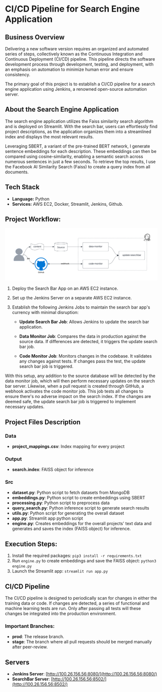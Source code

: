 # CI/CD Pipeline for Search Engine Application

## Business Overview

Delivering a new software version requires an organized and automated series of steps, collectively known as the Continuous Integration and Continuous Deployment (CI/CD) pipeline. This pipeline directs the software development process through development, testing, and deployment, with an emphasis on automation to minimize human error and ensure consistency.

The primary goal of this project is to establish a CI/CD pipeline for a search engine application using Jenkins, a renowned open-source automation server.

## About the Search Engine Application

The search engine application utilizes the Faiss similarity search algorithm and is deployed on Streamlit. With the search bar, users can effortlessly find project descriptions, as the application organizes them into a streamlined index and displays the most relevant results.

Leveraging SBERT, a variant of the pre-trained BERT network, I generate sentence embeddings for each description. These embeddings can then be compared using cosine-similarity, enabling a semantic search across numerous sentences in just a few seconds. To retrieve the top results, I use the Facebook AI Similarity Search (Faiss) to create a query index from all documents.

## Tech Stack

- **Language:** Python
- **Services:** AWS EC2, Docker, Streamlit, Jenkins, Github.

## Project Workflow:
![t5](tutorial/t5.png)
1. Deploy the Search Bar App on an AWS EC2 instance.
2. Set up the Jenkins Server on a separate AWS EC2 instance.
3. Establish the following Jenkins Jobs to maintain the search bar app's currency with minimal disruption:

   - **Update Search Bar Job**: Allows Jenkins to update the search bar application.
   
   - **Data Monitor Job**: Compares the data in production against the source data. If differences are detected, it triggers the update search bar job.
     
   - **Code Monitor Job**: Monitors changes in the codebase. It validates any changes against tests. If changes pass the test, the update search bar job is triggered.

With this setup, any addition to the source database will be detected by the data monitor job, which will then perform necessary updates on the search bar server. Likewise, when a pull request is created through GitHub, a webhook activates the code monitor job. This job tests all changes to ensure there's no adverse impact on the search index. If the changes are deemed safe, the update search bar job is triggered to implement necessary updates.


## Project Files Description

### Data
- **project_mappings.csv**: Index mapping for every project

### Output
- **search.index**: FAISS object for inference

### Src
- **dataset.py**: Python script to fetch datasets from MongoDB
- **embeddings.py**: Python script to create embeddings using SBERT
- **processing.py**: Python script to preprocess data
- **query_search.py**: Python inference script to generate search results
- **utils.py**: Python script for generating the overall dataset
- **app.py**: Streamlit app python script
- **engine.py**: Creates embeddings for the overall projects' text data and generates and saves the index (FAISS object) for inference.

## Execution Steps:

1. Install the required packages: `pip3 install -r requirements.txt`
2. Run `engine.py` to create embeddings and save the FAISS object: `python3 engine.py`
3. Launch the Streamlit app: `streamlit run app.py`


## CI/CD Pipeline

The CI/CD pipeline is designed to periodically scan for changes in either the training data or code. If changes are detected, a series of functional and machine learning tests are run. Only after passing all tests will these changes be integrated into the production environment.

### Important Branches:
- **prod**: The release branch.
- **stage**: The branch where all pull requests should be merged manually after peer-review.

## Servers

- **Jenkins Server**: [http://100.26.156.56:8080/](http://100.26.156.56:8080/)
- **SearchBar Server**: [http://100.26.156.56:8502/](http://100.26.156.56:8502/)


